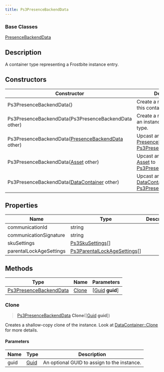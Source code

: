 ```yaml
---
title: Ps3PresenceBackendData
---
```

### Base Classes

[PresenceBackendData](PresenceBackendData)

## Description

A container type representing a Frostbite instance entry.

## Constructors

| Constructor                                                                       | Description                                                                                                                         |
| --------------------------------------------------------------------------------- | ----------------------------------------------------------------------------------------------------------------------------------- |
| Ps3PresenceBackendData()                                                          | Create a new instance of this container type.                                                                                       |
| Ps3PresenceBackendData(Ps3PresenceBackendData other)                              | Create a reference copy of an instance of the same type.                                                                            |
| Ps3PresenceBackendData([PresenceBackendData](PresenceBackendData) other)          | Upcast an instance of type [PresenceBackendData](PresenceBackendData) to [Ps3PresenceBackendData](Ps3PresenceBackendData).          |
| Ps3PresenceBackendData([Asset](Asset) other)                                      | Upcast an instance of type [Asset](Asset) to [Ps3PresenceBackendData](Ps3PresenceBackendData).                                      |
| Ps3PresenceBackendData([DataContainer](/vext/ref/shared/class/datacontainer) other) | Upcast an instance of type [DataContainer](/vext/ref/shared/class/datacontainer) to [Ps3PresenceBackendData](Ps3PresenceBackendData). |

## Properties

| Name                    | Type                                                         | Description |
| ----------------------- | ------------------------------------------------------------ | ----------- |
| communicationId         | string                                                       |             |
| communicationSignature  | string                                                       |             |
| skuSettings             | [Ps3SkuSettings](Ps3SkuSettings)\[\]                         |             |
| parentalLockAgeSettings | [Ps3ParentalLockAgeSettings](Ps3ParentalLockAgeSettings)\[\] |             |

## Methods

| Type                                             | Name            | Parameters                                     |
| ------------------------------------------------ | --------------- | ---------------------------------------------- |
| [Ps3PresenceBackendData](Ps3PresenceBackendData) | [Clone](#clone) | \[[Guid](/vext/ref/shared/class/guid) **guid**\] |

### Clone

> [Ps3PresenceBackendData](Ps3PresenceBackendData) **Clone**(\[[Guid](/vext/ref/shared/class/guid) **guid**\])

Creates a shallow-copy clone of the instance. Look at [DataContainer::Clone](/vext/ref/shared/class/datacontainer#clone) for more details.

#### Parameters

| Name | Type         | Description                                 |
| ---- | ------------ | ------------------------------------------- |
| guid | [Guid](Guid) | An optional GUID to assign to the instance. |
